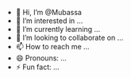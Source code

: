 - 👋 Hi, I’m @Mubassa
- 👀 I’m interested in ...
- 🌱 I’m currently learning ...
- 💞️ I’m looking to collaborate on ...
- 📫 How to reach me ...
- 😄 Pronouns: ...
- ⚡ Fun fact: ...

<!---
Mubassa/Mubassa is a ✨ special ✨ repository because its `README.md` (this file) appears on your GitHub profile.
You can click the Preview link to take a look at your changes.
--->
